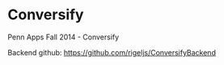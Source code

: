 Conversify
==========

Penn Apps Fall 2014 - Conversify

Backend github: https://github.com/rigeljs/ConversifyBackend
